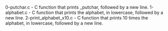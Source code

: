 0-putchar.c - C function that prints _putchar, followed by a new line.
1-alphabet.c - C function that prints the alphabet, in lowercase, followed by a new line.
2-print_alphabet_x10.c - C function that prints 10 times the alphabet, in lowercase, followed by a new line.
